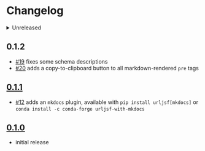 # Changelog

<details>
<summary>Unreleased</summary>

## 0.1.3

- [#27] fixes errant `idPrefix` relying on a hard-coded form key
- [#27] update form schema to accept a local file for `forms.*.props`
- [#27] adds in-development builds with `rattler-build`, published on ReadTheDocs
- [#27] adds `schema_errors` nunjucks filter

[#27]: https://github.com/deathbeds/urljsf/pull/27

</details>

## 0.1.2

- [#19] fixes some schema descriptions
- [#20] adds a copy-to-clipboard button to all markdown-rendered `pre` tags

[#19]: https://github.com/deathbeds/urljsf/pull/19
[#20]: https://github.com/deathbeds/urljsf/pull/20

## [0.1.1](https://github.com/deathbeds/urljsf/releases/tag/v0.1.1)

- [#12] adds an `mkdocs` plugin, available with `pip install urljsf[mkdocs]` or
  `conda install -c conda-forge urljsf-with-mkdocs`

[#12]: https://github.com/deathbeds/urljsf/pull/12

## [0.1.0](https://github.com/deathbeds/urljsf/releases/tag/v0.1.0)

- initial release

